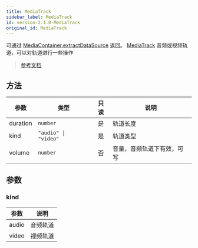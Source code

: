 ```yaml
---
title: MediaTrack
sidebar_label: MediaTrack
id: version-2.1.0-MediaTrack
original_id: MediaTrack
---
```


可通过 [MediaContainer.extractDataSource](https://developers.weixin.qq.com/miniprogram/dev/api/media/video-processing/MediaContainer.extractDataSource.html) 返回。
[MediaTrack](https://developers.weixin.qq.com/miniprogram/dev/api/media/video-processing/MediaTrack.html) 音频或视频轨道，可以对轨道进行一些操作

> [参考文档](https://developers.weixin.qq.com/miniprogram/dev/api/media/video-processing/MediaTrack.html)

## 方法

<table>
  <thead>
    <tr>
      <th>参数</th>
      <th>类型</th>
      <th style="text-align:center">只读</th>
      <th>说明</th>
    </tr>
  </thead>
  <tbody>
    <tr>
      <td>duration</td>
      <td><code>number</code></td>
      <td style="text-align:center">是</td>
      <td>轨道长度</td>
    </tr>
    <tr>
      <td>kind</td>
      <td><code>&quot;audio&quot; | &quot;video&quot;</code></td>
      <td style="text-align:center">是</td>
      <td>轨道类型</td>
    </tr>
    <tr>
      <td>volume</td>
      <td><code>number</code></td>
      <td style="text-align:center">否</td>
      <td>音量，音频轨道下有效，可写</td>
    </tr>
  </tbody>
</table>

## 参数

### kind

<table>
  <thead>
    <tr>
      <th>参数</th>
      <th>说明</th>
    </tr>
  </thead>
  <tbody>
    <tr>
      <td>audio</td>
      <td>音频轨道</td>
    </tr>
    <tr>
      <td>video</td>
      <td>视频轨道</td>
    </tr>
  </tbody>
</table>
